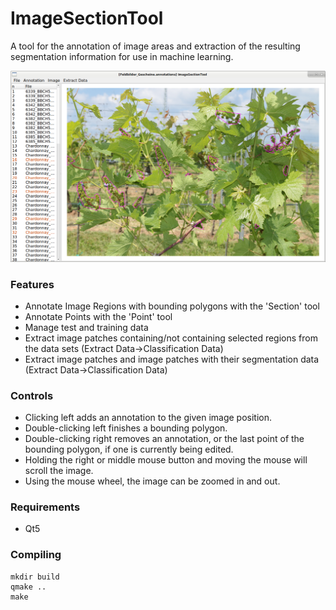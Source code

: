 # ImageSectionTool
A tool for the annotation of image areas and extraction of the resulting segmentation information for use in machine learning.

![Preview Image](https://raw.githubusercontent.com/R-Rudolph/ImageSectionTool/master/ImageSectionTool.png)

### Features
* Annotate Image Regions with bounding polygons with the 'Section' tool
* Annotate Points with the 'Point' tool
* Manage test and training data
* Extract image patches containing/not containing selected regions from the data sets (Extract Data->Classification Data)
* Extract image patches and image patches with their segmentation data (Extract Data->Classification Data)

### Controls
* Clicking left adds an annotation to the given image position.
* Double-clicking left finishes a bounding polygon.
* Double-clicking right removes an annotation, or the last point of the bounding polygon, if one is currently being edited.
* Holding the right or middle mouse button and moving the mouse will scroll the image.
* Using the mouse wheel, the image can be zoomed in and out.

### Requirements
* Qt5

### Compiling
    mkdir build
    qmake ..
    make
    
